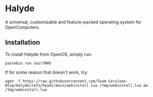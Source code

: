 # Halyde
A universal, customizable and feature-packed operating system for OpenComputers.

## Installation
To install Halyde from OpenOS, simply run:

`pastebin run cwir7NH5`

If for some reason that doesn't work, try:

`wget -f https://raw.githubusercontent.com/Team-Cerulean-Blue/Halyde/refs/heads/main/webinstall.lua /tmp/webinstall.lua && /tmp/webinstall.lua`
